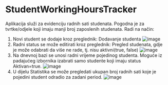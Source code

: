 # StudentWorkingHoursTracker
Aplikacija služi za evidenciju radnih sati studenata. Pogodna je za tvrtke/odjele koji imaju manji broj zaposlenih studenata.
Radi na način:
1. Novi student se dodaje kroz preglednik: Dodavanje studenta
![image](https://user-images.githubusercontent.com/76000546/146838641-e416d3a9-0e6f-44f5-88d8-204a2b661acb.png)
2. Radni status se može editirati kroz preglednik: Pregled studenata, gdje je može odabrati da više ne rade, tj. nisu aktivni(true, false)
![image](https://user-images.githubusercontent.com/76000546/146838915-6814132c-4206-4359-ba6a-c01a7ca8f807.png)
3. Na dnevnoj bazi se unosi radni vrijeme pojedinog studenta. Moguće iz padajućeg izbornika izabrati samo studente koji imaju status Aktivan=true.
![image](https://user-images.githubusercontent.com/76000546/146839295-e516485c-2531-4a09-8dd3-b3b51d825f82.png)
4. U dijelu Statistika se može pregledati ukupan broj radnih sati koje je pojedini student odradio za zadani period.
![image](https://user-images.githubusercontent.com/76000546/146840680-26721437-219c-468e-8c6d-e513be610e84.png)
